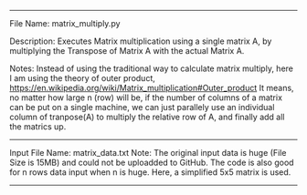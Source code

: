 ---------------------------------------------------------------------------------------------------------------------------------------------------------------
File Name: matrix_multiply.py

Description: Executes Matrix multiplication using a single matrix A, by multiplying the Transpose of Matrix A with the actual Matrix A.

Notes: Instead of using the traditional way to calculate matrix multiply, here I am using the theory of outer product, https://en.wikipedia.org/wiki/Matrix_multiplication#Outer_product
It means, no matter how large n (row) will be, if the number of columns of a matrix can be put on a single machine, we can just parallely use an individual column of tranpose(A) to multiply the relative row of A, and finally add all the matrics up.

---------------------------------------------------------------------------------------------------------------------------------------------------------------

Input File Name: matrix_data.txt 
Note: The original input data is huge (File Size is 15MB) and could not be uploadded to GitHub. The code is also good for n rows data input when n is huge.
Here, a simplified 5x5 matrix is used.

---------------------------------------------------------------------------------------------------------------------------------------------------------------
